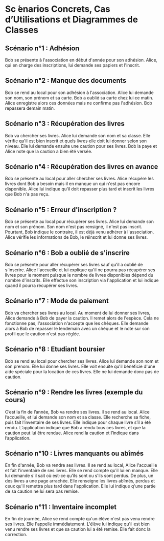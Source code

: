 # Sc ́enarios Concrets, Cas d’Utilisations et Diagrammes de Classes

## Scénario n°1 : Adhésion 

Bob se présente à l'association en début d'année pour son adhésion. Alice, qui en charge des inscriptions, lui demande ses papiers et l'inscrit. 

## Scénario n°2 : Manque des documents 

Bob se rend au local pour son adhésion à l'association. Alice lui demande son nom, son prénom et sa carte. Bob a oublié sa carte chez lui ce matin. Alice enregistre alors ces données mais ne confirme pas l'adhésion. Bob repassera demain matin. 

## Scénario n°3 : Récupération des livres 

Bob va chercher ses livres. Alice lui demande son nom et sa classe. Elle vérifie qu'il est bien inscrit et quels livres elle doit lui donner selon son niveau. 
Elle lui demande ensuite une caution pour ses livres. Bob la paye et Alice note que la caution a bien été versée. 

## Scénario n°4 : Récupération des livres en avance 

Bob se présente au local pour aller chercher ses livres. Alice récupère les livres dont Bob a besoin mais il en manque un qui n'est pas encore disponible.
Alice lui indique qu'il doit repasser plus tard et inscrit les livres que Bob n'a pas reçu.

## Scénario n°5 : Erreur d'inscription ? 

Bob se présente au local pour récupérer ses livres. Alice lui demande son nom et son prénom. Son nom n'est pas rensigné, il n'est pas inscrit. Pourtant, Bob indique le contraire, il est déjà venu adhérer à l'association. Alice vérifie les informations de Bob, le réinscrit et lui donne ses livres. 

## Scénario n°6 : Bob a oublié de s'inscrire
Bob se présente pour aller récupérer ses livres sauf qu'il a oublié de s'inscrire. Alice l'accueille et lui explique qu'il ne pourra pas récupérer ses livres pour le moment puisque le nombre de livres disponibles dépend du nombre d'inscrits. Elle effectue son inscription via l'application et lui indique quand il pourra récupérer ses livres.

## Scénario n°7 : Mode de paiement

Bob va chercher ses livres au local. Au moment de lui donner ses livres, Alice demande à Bob de payer la caution. Il remet alors de l'espèce. Cela ne fonctionne pas, l'association n'accepte que les chèques. Elle demande alors à Bob de repasser le lendemain avec un chèque et le note sur son profil que le caution n'est pas réglée. 

## Scénario n°8 : Etudiant boursier 

Bob se rend au local pour chercher ses livres. Alice lui demande son nom et son prenom. Elle lui donne ses livres. Elle voit ensuite qu'il bénéficie d'une aide spéciale pour la location de ces livres. Elle ne lui demande donc pas de caution. 

## Scénario n°9 : Rendre les livres (exemple du cours)

C’est la fin de l’année, Bob va rendre ses livres. Il se rend au local. Alice l’accueille, et lui demande son nom et sa classe.
Elle recherche sa fiche, puis fait l’inventaire de ses livres. Elle indique pour chaque livre s’il a  ́eté rendu. L’application
indique que Bob a rendu tous ces livres, et que la caution peut lui être rendue. Alice rend la caution et l’indique dans l’application.


## Scénario n°10 : Livres manquants ou abîmés

En fin d'année, Bob va rendre ses livres. Il se rend au local, Alice l'accueille et fait l'inventaire de ses livres. Elle se rend compte qu'il lui en manque. Elle lui demande s'il sait où est-ce qu'ils sont ou s'ils sont perdus. De plus, un des livres a une page arrachée. Elle renseigne les livres abîmés, perdus et ceux qu'il remettra plus tard dans l'application. Elle lui indique q'une partie de sa caution ne lui sera pas remise.


## Scénario n°11 : Inventaire incomplet

En fin de journée, Alice se rend compte qu'un élève n'est pas venu rendre ses livres. Elle l'appelle immédiatement. L'élève lui indique qu'il est bien venu rendre ses livres et que sa caution lui a été remise. Elle fait donc la correction.

